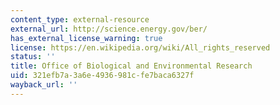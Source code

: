```yaml
---
content_type: external-resource
external_url: http://science.energy.gov/ber/
has_external_license_warning: true
license: https://en.wikipedia.org/wiki/All_rights_reserved
status: ''
title: Office of Biological and Environmental Research
uid: 321efb7a-3a6e-4936-981c-fe7baca6327f
wayback_url: ''
---
```

